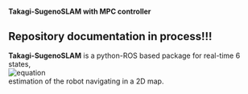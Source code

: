 #### Takagi-SugenoSLAM with MPC controller

## Repository documentation in process!!! 


**Takagi-SugenoSLAM** is a python-ROS based package for real-time 6 states, <br />
                       ![equation](https://bit.ly/3vH03DH) <br />
estimation of the robot navigating in a 2D map. 

